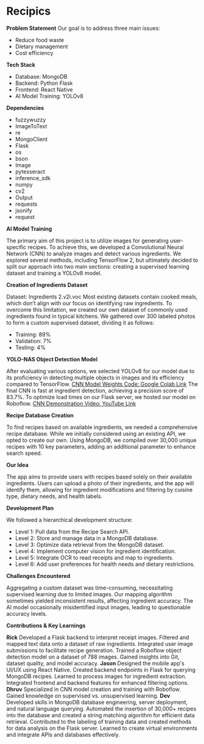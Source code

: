 # Recipics

**Problem Statement**
Our goal is to address three main issues:
* Reduce food waste
* Dietary management
* Cost efficiency

**Tech Stack**
* Database: MongoDB
* Backend: Python Flask
* Frontend: React Native
* AI Model Training: YOLOv8

**Dependencies**
* fuzzywuzzy
* ImageToText
* re
* MongoClient
* Flask
* os
* bson
* Image
* pytesseract
* inference_sdk
* numpy
* cv2
* Output
* requests
* jsonify
* request

**AI Model Training**

The primary aim of this project is to utilize images for generating user-specific recipes. To achieve this, we developed a Convolutional Neural Network (CNN) to analyze images and detect various ingredients. We explored several methods, including TensorFlow 2, but ultimately decided to split our approach into two main sections: creating a supervised learning dataset and training a YOLOv8 model.

**Creation of Ingredients Dataset**

Dataset: Ingredients 2.v2i.voc
Most existing datasets contain cooked meals, which don’t align with our focus on identifying raw ingredients. To overcome this limitation, we created our own dataset of commonly used ingredients found in typical kitchens. We gathered over 300 labeled photos to form a custom supervised dataset, dividing it as follows:
* Training: 89%
* Validation: 7%
* Testing: 4%

**YOLO-NAS Object Detection Model**

After evaluating various options, we selected YOLOv8 for our model due to its proficiency in detecting multiple objects in images and its efficiency compared to TensorFlow.
[CNN Model Weights Code: Google Colab Link]([url](https://colab.research.google.com/drive/1-mdtUdamd26maRLm397OhPzS8NH-1wC-?usp=sharing))
The final CNN is fast at ingredient detection, achieving a precision score of 83.7%. To optimize load times on our Flask server, we hosted our model on Roboflow.
[CNN Demonstration Video: YouTube Link]([url](https://www.youtube.com/watch?v=qfqvKKoogK0&feature=youtu.be))

**Recipe Database Creation**

To find recipes based on available ingredients, we needed a comprehensive recipe database. While we initially considered using an existing API, we opted to create our own. Using MongoDB, we compiled over 30,000 unique recipes with 10 key parameters, adding an additional parameter to enhance search speed.

**Our Idea**

The app aims to provide users with recipes based solely on their available ingredients. Users can upload a photo of their ingredients, and the app will identify them, allowing for ingredient modifications and filtering by cuisine type, dietary needs, and health labels.

**Development Plan**

We followed a hierarchical development structure:
* Level 1: Pull data from the Recipe Search API.
* Level 2: Store and manage data in a MongoDB database.
* Level 3: Optimize data retrieval from the MongoDB dataset.
* Level 4: Implement computer vision for ingredient identification.
* Level 5: Integrate OCR to read receipts and map to ingredients.
* Level 6: Add user preferences for health needs and dietary restrictions.

**Challenges Encountered**

Aggregating a custom dataset was time-consuming, necessitating supervised learning due to limited images.
Our mapping algorithm sometimes yielded inconsistent results, affecting ingredient accuracy.
The AI model occasionally misidentified input images, leading to questionable accuracy levels.

**Contributions & Key Learnings**

**Rick**
Developed a Flask backend to interpret receipt images.
Filtered and mapped text data onto a dataset of raw ingredients.
Integrated user image submissions to facilitate recipe generation.
Trained a Roboflow object detection model on a dataset of 788 images.
Gained insights into Git, dataset quality, and model accuracy.
**Jason**
Designed the mobile app's UI/UX using React Native.
Created backend endpoints in Flask for querying MongoDB recipes.
Learned to process images for ingredient extraction.
Integrated frontend and backend features for enhanced filtering options.
**Dhruv**
Specialized in CNN model creation and training with Roboflow.
Gained knowledge on supervised vs. unsupervised learning.
**Dev**
Developed skills in MongoDB database engineering, server deployment, and natural language querying.
Automated the insertion of 30,000+ recipes into the database and created a string matching algorithm for efficient data retrieval.
Contributed to the labeling of training data and created methods for data analysis on the Flask server.
Learned to create virtual environments and integrate APIs and databases effectively.
